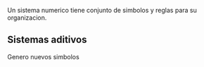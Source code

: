 Un sistema numerico tiene conjunto de simbolos y reglas para su organizacion.

## Sistemas aditivos
Genero nuevos simbolos